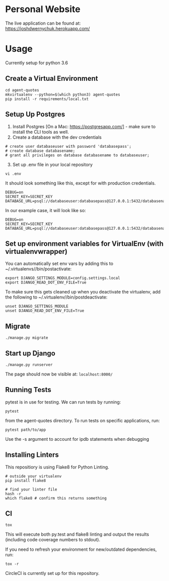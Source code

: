 # Personal Website

The live application can be found at:
https://joshdwernychuk.herokuapp.com/


# Usage
Currently setup for python 3.6

## Create a Virtual Environment
```
cd agent-quotes
mkvirtualenv --python=$(which python3) agent-quotes
pip install -r requirements/local.txt
```

## Setup Up Postgres
1. Install Postgres [On a Mac: https://postgresapp.com/] - make sure to install the CLI tools as well.
2. Create a database with the dev credentials
```
# create user databaseuser with password 'databasepass';
# create database databasename;
# grant all privileges on database databasename to databaseuser;
```

3. Set up .env file in your local repository
```
vi .env
```
It should look something like this, except for with production credentials.
```
DEBUG=on
SECRET_KEY=SECRET_KEY
DATABASE_URL=psql://databaseuser:databasepass@127.0.0.1:5432/databasename
```
In our example case, it will look like so:
```
DEBUG=on
SECRET_KEY=SECRET_KEY
DATABASE_URL=psql://databaseuser:databasepass@127.0.0.1:5432/databasename
```

## Set up environment variables for VirtualEnv (with virtualenvwrapper)
You can automatically set env vars by adding this to ~/.virtualenvs/<your-virt-env-name>/bin/postactivate:
```
export DJANGO_SETTINGS_MODULE=config.settings.local
export DJANGO_READ_DOT_ENV_FILE=True
```

To make sure this gets cleaned up when you deactivate the virtualenv, add the following to ~/.virtualenv/<your-virt-env-name>/bin/postdeactivate:
```
unset DJANGO_SETTINGS_MODULE
unset DJANGO_READ_DOT_ENV_FILE=True
```

## Migrate
```
./manage.py migrate
```

## Start up Django
```
./manage.py runserver
```

The page should now be visible at:
`localhost:8000/`


## Running Tests
pytest is in use for testing. We can run tests by running:
```
pytest
```
from the agent-quotes directory.
To run tests on specific applications, run:
```
pytest path/to/app
```
Use the -s argument to account for ipdb statements when debugging


## Installing Linters
This repositiory is using Flake8 for Python Linting.
```
# outside your virtualenv
pip install flake8

# find your linter file
hash -r
which flake8 # confirm this returns something
```

## CI
```
tox
```

This will execute both py.test and flake8 linting and output the results (including code coverage numbers to stdout).

If you need to refresh your environment for new/outdated dependencies, run:
```
tox -r
```

CircleCI is currently set up for this repository.
